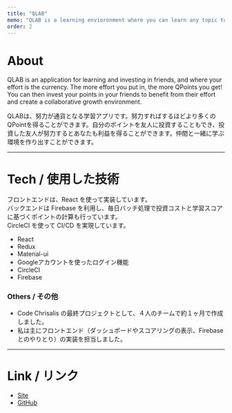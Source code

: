 ```yaml
---
title: "QLAB"
memo: "QLAB is a learning envioronment where you can learn any topic to earn points."
order: 2
---
```


# About
QLAB is an application for learning and investing in friends, and where your effort is the currency. The more effort you put in, the more QPoints you get! You can then invest your points in your friends to benefit from their effort and create a collaborative growth environment.

QLABは、努力が通貨となる学習アプリです。努力すればするほどより多くのQPointを得ることができます。自分のポイントを友人に投資することもでき、投資した友人が努力するとあなたも利益を得ることができます。仲間と一緒に学ぶ環境を作り出すことができます。

***

# Tech / 使用した技術
フロントエンドは、React を使って実装しています。  
バックエンドは Firebase を利用し、毎日バッチ処理で投資コストと学習スコアに基づくポイントの計算も行っています。  
CircleCI を使って CI/CD を実現しています。

- React
- Redux
- Material-ui
- Googleアカウントを使ったログイン機能
- CircleCI
- Firebase

### Others / その他
- Code Chrisalis の最終プロジェクトとして、４人のチームで約１ヶ月で作成しました。
- 私は主にフロントエンド（ダッシュボードやスコアリングの表示、Firebaseとのやりとり）の実装を担当しました。

***

# Link / リンク
- [Site](https://qlab-cc.web.app/)
- [GitHub](https://github.com/qlab-team/qlab)